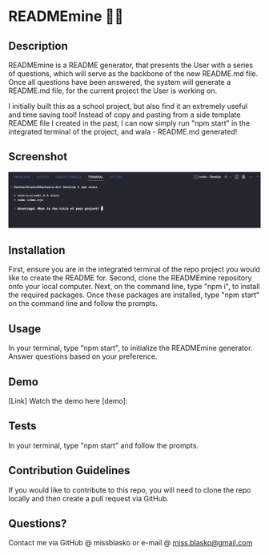 # READMEmine ✍🏼

## Description
READMEmine is a README generator, that presents the User with a series of questions, which will serve as the backbone of the new README.md file. Once all questions have been answered, the system will generate a README.md file, for the current project the User is working on.

I initially built this as a school project, but also find it an extremely useful and time saving tool! Instead of copy and pasting from a side template README file I created in the past, I can now simply run "npm start" in the integrated terminal of the project, and wala - README.md generated!

## Screenshot
![ALT](/assets/SS-READEMEmine1.png)
## Installation
First, ensure you are in the integrated terminal of the repo project you would like to create the README for. Second, clone the READMEmine repository onto your local computer. Next, on the command line, type "npm i", to install the required packages. Once these packages are installed, type "npm start" on the command line and follow the prompts.

## Usage
In your terminal, type "npm start", to initialize the READMEmine generator. Answer questions based on your preference.
## Demo
[Link] Watch the demo here [demo]: 
## Tests
In your terminal, type "npm start" and follow the prompts.
## Contribution Guidelines
If you would like to contribute to this repo, you will need to clone the repo locally and then create a pull request via GitHub.
## Questions?
Contact me via GitHub @ missblasko or e-mail @ miss.blasko@gmail.com